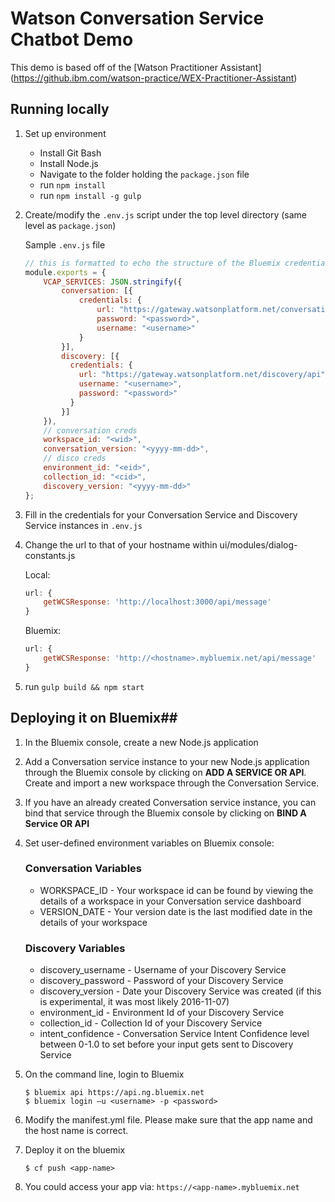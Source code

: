 # Watson Conversation Service Chatbot Demo

This demo is based off of the [Watson Practitioner Assistant] (https://github.ibm.com/watson-practice/WEX-Practitioner-Assistant)

## Running locally ##


1.  Set up environment
    * Install Git Bash
    * Install Node.js
    * Navigate to the folder holding the `package.json` file
    * run `npm install`
    * run `npm install -g gulp`

2.  Create/modify the `.env.js` script under the top level directory (same level as `package.json`)

    Sample `.env.js` file
    ``` javascript
    // this is formatted to echo the structure of the Bluemix credentials
    module.exports = {
        VCAP_SERVICES: JSON.stringify({
            conversation: [{
                credentials: {
                    url: "https://gateway.watsonplatform.net/conversation/api",
                    password: "<password>",
                    username: "<username>"
                }
            }],
            discovery: [{
              credentials: {
                url: "https://gateway.watsonplatform.net/discovery/api",
                username: "<username>",
                password: "<password>"
              }
            }]
        }),
        // conversation creds
        workspace_id: "<wid>",
        conversation_version: "<yyyy-mm-dd>",
        // disco creds
        environment_id: "<eid>",
        collection_id: "<cid>",
        discovery_version: "<yyyy-mm-dd>"
    };
    ```

4.  Fill in the credentials for your Conversation Service and Discovery Service instances in `.env.js`

5.  Change the url to that of your hostname within ui/modules/dialog-constants.js

    Local:
    ``` javascript
    url: {
        getWCSResponse: 'http://localhost:3000/api/message'
    }
    ```

    Bluemix:
    ``` javascript
    url: {
        getWCSResponse: 'http://<hostname>.mybluemix.net/api/message'
    }
    ```

6.  run `gulp build && npm start`


## Deploying it on Bluemix##

1.  In the Bluemix console, create a new Node.js application

2.  Add a Conversation service instance to your new Node.js application through the Bluemix console by clicking on **ADD A SERVICE OR API**. Create and import a new workspace through the Conversation Service.

3.  If you have an already created Conversation service instance, you can bind that service through the Bluemix console by clicking on **BIND A Service OR API**

4.  Set user-defined environment variables on Bluemix console:

    ### Conversation Variables
    * WORKSPACE_ID - Your workspace id can be found by viewing the details of a workspace in your Conversation service dashboard
    * VERSION_DATE - Your version date is the last modified date in the details of your workspace
    ### Discovery Variables
    * discovery_username - Username of your Discovery Service
    * discovery_password - Password of your Discovery Service
    * discovery_version - Date your Discovery Service was created (if this is experimental, it was most likely 2016-11-07)
    * environment_id - Environment Id of your Discovery Service
    * collection_id - Collection Id of your Discovery Service
    * intent_confidence - Conversation Service Intent Confidence level between 0-1.0 to set before your input gets sent to Discovery Service


5.  On the command line, login to Bluemix

    ```
    $ bluemix api https://api.ng.bluemix.net
    $ bluemix login –u <username> -p <password>
    ```

6.  Modify the manifest.yml file. Please make sure that the app name and the host name is correct.

7.  Deploy it on the bluemix

    ```
    $ cf push <app-name>
    ```

8.  You could access your app via: `https://<app-name>.mybluemix.net`
